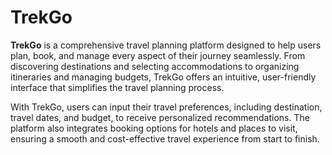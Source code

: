 # TrekGo

**TrekGo** is a comprehensive travel planning platform designed to help users plan, book, and manage every aspect of their journey seamlessly. From discovering destinations and selecting accommodations to organizing itineraries and managing budgets, TrekGo offers an intuitive, user-friendly interface that simplifies the travel planning process.

With TrekGo, users can input their travel preferences, including destination, travel dates, and budget, to receive personalized recommendations. The platform also integrates booking options for hotels and places to visit, ensuring a smooth and cost-effective travel experience from start to finish.
